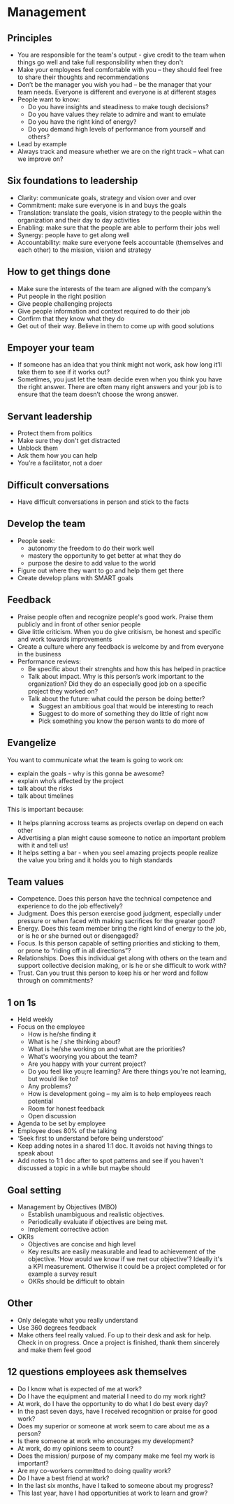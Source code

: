 # Management 

## Principles
- You are responsible for the team's output - give credit to the team when things go well  and take full responsibility when they don't
- Make your employees feel comfortable with you – they should feel free to share their thoughts and recommendations 
- Don’t be the manager you wish you had – be the manager that your team needs. Everyone is different and everyone is at different stages 
- People want to know: 
    - Do you have insights and steadiness to make tough decisions?
    - Do you have values they relate to admire and want to emulate
    - Do you have the right kind of energy?
    - Do you demand high levels of performance from yourself and others? 
- Lead by example
- Always track and measure whether we are on the right track – what can we improve on? 

## Six foundations to leadership
- Clarity: communicate goals, strategy and vision over and over 
- Commitment: make sure everyone is in and buys the goals
- Translation: translate the goals, vision strategy to the people within the organization and their day to day activities 
- Enabling: make sure that the people are able to perform their jobs well
- Synergy: people have to get along well
- Accountability: make sure everyone feels accountable (themselves and each other) to the mission, vision and strategy

## How to get things done 
- Make sure the interests of the team are aligned with the company’s
- Put people in the right position
- Give people challenging projects 
- Give people information and context required to do their job 
- Confirm that they know what they do 
- Get out of their way. Believe in them to come up with good solutions

## Empoyer your team
- If someone has an idea that you think might not work, ask how long it’ll take them to see if it works out?
- Sometimes, you just let the team decide even when you think you have the right answer. There are often many right answers and your job is to ensure that the team doesn’t choose the wrong answer. 

## Servant leadership 
- Protect them from politics 
- Make sure they don't get distracted
- Unblock them 
- Ask them how you can help
- You’re a facilitator, not a doer
    
## Difficult conversations
- Have difficult conversations in person and stick to the facts 

## Develop the team  
- People seek: 
    - autonomy the freedom to do their work well 
    - mastery the opportunity to get better at what they do
    - purpose the desire to add value to the world
- Figure out where they want to go and help them get there
- Create develop plans with SMART goals 

## Feedback
- Praise people often and recognize people's good work. Praise them publicly and in front of other senior people 
- Give little criticism. When you do give critisism, be honest and specific and work towards improvements 
- Create a culture where any feedback is welcome by and from everyone in the business 
- Performance reviews: 
    - Be specific about their strenghts and how this has helped in practice 
    - Talk about impact. Why is this person’s work important to the organization? Did they do an especially good job on a specific project they worked on?
    - Talk about the future: what could the person be doing better? 
        - Suggest an ambitious goal that would be interesting to reach
        - Suggest to do more of something they do little of right now 
        - Pick something you know the person wants to do more of

## Evangelize
You want to communicate what the team is going to work on: 
- explain the goals - why is this gonna be awesome?
- explain who’s affected by the project
- talk about the risks
- talk about timelines

This is important because: 
- It helps planning accross teams as projects overlap on depend on each other
- Advertising a plan might cause someone to notice an important problem with it and tell us!
- It helps setting a bar - when you seel amazing projects people realize the value you bring and it holds you to high standards 

## Team values 
- Competence. Does this person have the technical competence and experience to do the job effectively? 
- Judgment. Does this person exercise good judgment, especially under pressure or when faced with making sacrifices for the greater good? 
- Energy. Does this team member bring the right kind of energy to the job, or is he or she burned out or disengaged? 
- Focus. Is this person capable of setting priorities and sticking to them, or prone to “riding off in all directions”? 
- Relationships. Does this individual get along with others on the team and support collective decision making, or is he or she difficult to work with? 
- Trust. Can you trust this person to keep his or her word and follow through on commitments? 

## 1 on 1s
- Held weekly 
- Focus on the employee
    - How is he/she finding it
    - What is he / she thinking about? 
    - What is he/she working on and what are the priorities? 
    - What's woorying you about the team? 
    - Are you happy with your current project?
    - Do you feel like you;re learning? Are there things you're not learning, but would like to? 
    - Any problems?
    - How is development going – my aim is to help employees reach potential 
    - Room for honest feedback
    - Open discussion
- Agenda to be set by employee 
- Employee does 80% of the talking 
- ‘Seek first to understand before being understood’
- Keep adding notes in a shared 1:1 doc. It avoids not having things to speak about 
- Add notes to 1:1 doc after to spot patterns and see if you haven't discussed a topic in a while but maybe should 

## Goal setting 
- Management by Objectives (MBO)
    - Establish unambiguous and realistic objectives.
    - Periodically evaluate if objectives are being met.
    - Implement corrective action
- OKRs
    - Objectives are concise and high level 
    - Key results are easily measurable and lead to achievement of the objective. 'How would we know if we met our objective'? Ideally it's a KPI measurement. Otherwise it could be a project completed or for example a survey result
    - OKRs should be difficult to obtain 

## Other
- Only delegate what you really understand
- Use 360 degrees feedback
- Make others feel really valued. Fo up to their desk and ask for help. Check in on progress. Once a project is finished, thank them sincerely and make them feel good


## 12 questions employees ask themselves
- Do I know what is expected of me at work?
- Do I have the equipment and material I need to do my work right?
- At work, do I have the opportunity to do what I do best every day?
- In the past seven days, have I received recognition or praise for good work?
- Does my superior or someone at work seem to care about me as a person?
- Is there someone at work who encourages my development?
- At work, do my opinions seem to count?
- Does the mission/ purpose of my company make me feel my work is important?
- Are my co-workers committed to doing quality work?
- Do I have a best friend at work?
- In the last six months, have I talked to someone about my progress?
- This last year, have I had opportunities at work to learn and grow?
